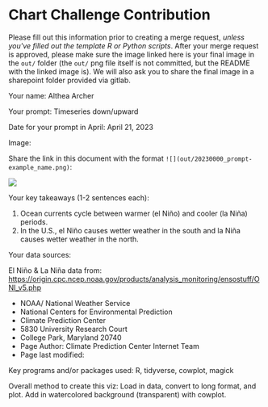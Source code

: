# Chart Challenge Contribution

Please fill out this information prior to creating a merge request, *unless you've filled out the template R or Python scripts*. After your merge request is approved, please make sure the image linked here is your final image in the `out/` folder (the `out/` png file itself is not committed, but the README with the linked image is). We will also ask you to share the final image in a sharepoint folder provided via gitlab.

Your name: Althea Archer

Your prompt: Timeseries down/upward

Date for your prompt in April: April 21, 2023

Image:

Share the link in this document with the format `![](out/20230000_prompt-example_name.png)`:

![](out/20230421_down-upward_aaarcher.png)

Your key takeaways (1-2 sentences each):

1. Ocean currents cycle between warmer (el Niño) and cooler (la Niña) periods.   
2. In the U.S., el Niño causes wetter weather in the south and la Niña causes wetter weather in the north.  

Your data sources:

El Niño & La Niña data from: https://origin.cpc.ncep.noaa.gov/products/analysis_monitoring/ensostuff/ONI_v5.php

- NOAA/ National Weather Service
- National Centers for Environmental Prediction
- Climate Prediction Center
- 5830 University Research Court
- College Park, Maryland 20740
- Page Author: Climate Prediction Center Internet Team
- Page last modified:

Key programs and/or packages used: R, tidyverse, cowplot, magick

Overall method to create this viz: Load in data, convert to long format, and plot. Add in watercolored background (transparent) with cowplot.
